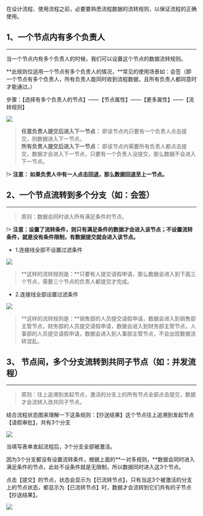 在设计流程、使用流程之前，必要要熟悉流程数据的流转规则，以保证流程的正确使用。

## 1、一个节点内有多个负责人
----
当一个节点内有多个负责人的时候，我们可以设置这个节点的数据流转规则。

**此规则仅适用一个节点有多个负责人的情况，**常见的使用场景如：会签（即一个节点有多个负责人，所有负责人能同时收到流程数据，且所有负责人都同意时才能通过。）

步骤：【选择有多个负责人的节点】——【节点属性】——【更多属性】——【流转规则】

![](../img/7-1-3i1.png)


> **任意负责人提交后进入下一节点：** 即该节点内只要有一个负责人点击提交，则数据进入下一节点。<br/>
> **所有负责人提交后进入下一节点：** 即该节点内需要所有负责人都点击提交，数据才会进入下一节点，只要有一个负责人没提交，那么数据不会进入下一节点。<br/>

!> **注意： 如果负责人中有一人点击回退，那么数据回退至上一节点。**


## 2、一个节点流转到多个分支（如：会签）
----
> 原则：数据会同时进入所有满足条件的节点。

!> **注意：设置了流转条件，则只有满足条件的数据才会进入该节点；不设置流转条件，就是没有条件限制，有数据提交就会进入该节点。**

* 1.连接线全部不设置过滤条件

![](../img/7-1-3i2.png)

> **这样的流转规则是：**只要有人提交请假申请，那么数据会进入到下面三个节点，需要三个节点的负责人都提交才完成。

* 2.连接线全部设置过滤条件

![](../img/7-1-3i3.png)

> **这样的流转规则是：**销售部的人员提交请假申请，数据会进入到销售部主管节点，财务部的人员提交请假申请，数据会进入到财务部主管节点，人事部的人员提交请假申请，数据会进入到人事部主管节点，不会出现数据流转混乱。

## 3、 节点间，多个分支流转到共同子节点（如：并发流程）
----

> 原则：往上追溯到发起节点，激活的分支上的所有节点全部点击提交，数据才会流转入改共同子节点。

结合流程状态图来理解一下这条规则：【抄送结果】这个节点往上追溯到发起节点【请假审批】，共有3个分支

![](../img/7-1-3i4.png)

当填写表单发起流程后，3个分支全部被激活。

因为3个分支都没有设置流转条件，根据上面的**一对多规则，**数据会同时进入满足条件的节点，此处不设条件就是无限制，所以数据同时进入这3个节点。

点击【提交】的节点，状态会显示为【已流转节点】，只有当这3个被激活的分支上的节点状态，都显示为【已流转节点】时，数据才会流转到它们共有的子节点【抄送结果】。

![](../img/7-1-3i5.png)




